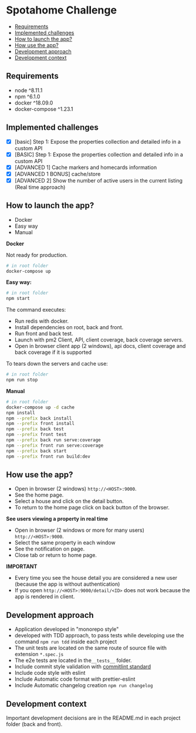 # Spotahome Challenge

- [Requirements](#Requirements)
- [Implemented challenges](#Implemented-challenges)
- [How to launch the app?](#How-to-launch-the-app)
- [How use the app?](#How-use-the-app)
- [Development approach](#Development-approach)
- [Development context](#Development-context)

## Requirements

- node ^8.11.1
- npm ^6.1.0
- docker ^18.09.0
- docker-compose ^1.23.1

## Implemented challenges

- [x] [basic] Step 1: Expose the properties collection and detailed info in a custom API
- [x] [BASIC] Step 1: Expose the properties collection and detailed info in a custom API
- [x] [ADVANCED 1] Cache markers and homecards information
- [x] [ADVANCED 1 BONUS] cache/store
- [x] [ADVANCED 2] Show the number of active users in the current listing (Real time approach)

## How to launch the app?

- Docker
- Easy way
- Manual

**Docker**

Not ready for production.

```bash
# in root folder
docker-compose up

```

**Easy way:**

```bash
# in root folder
npm start

```

The command executes:

- Run redis with docker.
- Install dependencies on root, back and front.
- Run front and back test.
- Launch with pm2 Client, API, client coverage, back coverage servers.
- Open in browser client app (2 windows), api docs, client coverage and back coverage if it is supported

To tears down the servers and cache use:

```bash
# in root folder
npm run stop
```

**Manual**

```bash
# in root folder
docker-compose up -d cache
npm install
npm --prefix back install
npm --prefix front install
npm --prefix back test
npm --prefix front test
npm --prefix back run serve:coverage
npm --prefix front run serve:coverage
npm --prefix back start
npm --prefix front run build:dev
```

## How use the app?

- Open in browser (2 windows) `http://<HOST>:9000`.
- See the home page.
- Select a house and click on the detail button.
- To return to the home page click on back button of the browser.

**See users viewing a property in real time**

- Open in browser (2 windows or more for many users) `http://<HOST>:9000`.
- Select the same property in each window
- See the notification on page.
- Close tab or return to home page.

**IMPORTANT**

- Every time you see the house detail
  you are considered a new user (because the app is without authentication)
- If you open `http://<HOST>:9000/detail/<ID>` does not work because the app is rendered in client.

## Development approach

- Application developed in "monorepo style"
- developed with TDD approach, to pass tests while developing use the command `npm run tdd` inside each project
- The unit tests are located on the same route of source file with extension `*.spec.js`
- The e2e tests are located in the`__tests__` folder.
- Include commit style validation with [commitlint standard](https://github.com/marionebl/commitlint/tree/master/%40commitlint/config-conventional#type-enum)
- Include code style with eslint
- Include Automatic code format with prettier-eslint
- Include Automatic changelog creation `npm run changelog`

## Development context

Important development decisions are in the README.md in each project folder (back and front).
